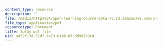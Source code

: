 ```yaml
---
content_type: resource
description: ''
file: /media/https%3A/open-learning-course-data-rc.s3.amazonaws.com/5-111-principles-of-chemical-science-fall-2008/ad32f13d31df7a7304b803cdd98289c4_wnOOQnW5Un4.pdf
file_type: application/pdf
resourcetype: Document
title: 3play pdf file
uid: ad32f13d-31df-7a73-04b8-03cdd98289c4
---
```

